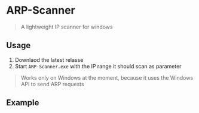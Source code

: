 # ARP-Scanner

> A lightweight IP scanner for windows

## Usage

1. Downlaod the latest relasse
1. Start `ARP-Scanner.exe` with the IP range it should scan as parameter

> Works only on Windows at the moment, because it uses the Windows API to send ARP requests

## Example
